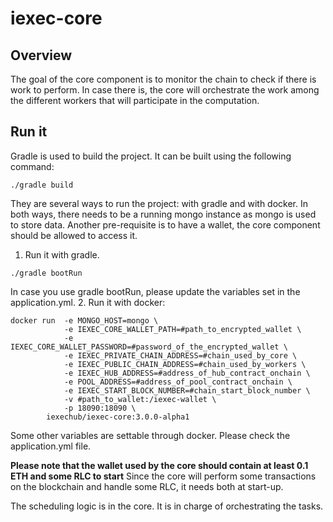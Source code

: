 # iexec-core

## Overview

The goal of the core component is to monitor the chain to check if there is work to perform. In case there is, the core will orchestrate the work among the different workers that will participate in the computation.

## Run it

Gradle is used to build the project. It can be built using the following command:
```
./gradle build
```
They are several ways to run the project: with gradle and with docker. In both ways, there needs to be a running mongo instance as mongo is used to store data. Another pre-requisite is to have a wallet, the core component should be allowed to access it.
1. Run it with gradle.
```
./gradle bootRun
```
In case you use gradle bootRun, please update the variables set in the application.yml.
2. Run it with docker:
```
docker run  -e MONGO_HOST=mongo \
    		-e IEXEC_CORE_WALLET_PATH=#path_to_encrypted_wallet \
            -e IEXEC_CORE_WALLET_PASSWORD=#password_of_the_encrypted_wallet \
    		-e IEXEC_PRIVATE_CHAIN_ADDRESS=#chain_used_by_core \
    		-e IEXEC_PUBLIC_CHAIN_ADDRESS=#chain_used_by_workers \
    		-e IEXEC_HUB_ADDRESS=#address_of_hub_contract_onchain \
    		-e POOL_ADDRESS=#address_of_pool_contract_onchain \
    		-e IEXEC_START_BLOCK_NUMBER=#chain_start_block_number \
    		-v #path_to_wallet:/iexec-wallet \
    		-p 18090:18090 \
    	iexechub/iexec-core:3.0.0-alpha1
```
Some other variables are settable through docker. Please check the application.yml file.

**Please note that the wallet used by the core should contain at least 0.1 ETH and some RLC to start**
Since the core will perform some transactions on the blockchain and handle some RLC, it needs both at start-up.


The scheduling logic is in the core. It is in charge of orchestrating the tasks.
